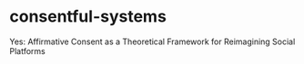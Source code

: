 # consentful-systems
Yes: Affirmative Consent as a Theoretical Framework for Reimagining Social Platforms
